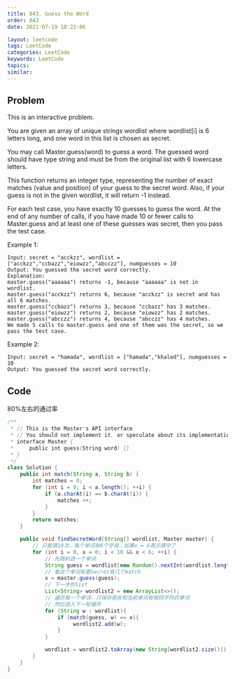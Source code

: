 ```yaml
---
title: 843. Guess the Word
order: 843
date: 2021-07-19 18:22:06

layout: leetcode
tags: LeetCode
categories: LeetCode
keywords: LeetCode
topics:
similar:
---
```


## Problem

This is an interactive problem.

You are given an array of unique strings wordlist where wordlist[i] is 6 letters long, and one word in this list is chosen as secret.

You may call Master.guess(word) to guess a word. The guessed word should have type string and must be from the original list with 6 lowercase letters.

This function returns an integer type, representing the number of exact matches (value and position) of your guess to the secret word. Also, if your guess is not in the given wordlist, it will return -1 instead.

For each test case, you have exactly 10 guesses to guess the word. At the end of any number of calls, if you have made 10 or fewer calls to Master.guess and at least one of these guesses was secret, then you pass the test case.

Example 1:

```
Input: secret = "acckzz", wordlist = ["acckzz","ccbazz","eiowzz","abcczz"], numguesses = 10
Output: You guessed the secret word correctly.
Explanation:
master.guess("aaaaaa") returns -1, because "aaaaaa" is not in wordlist.
master.guess("acckzz") returns 6, because "acckzz" is secret and has all 6 matches.
master.guess("ccbazz") returns 3, because "ccbazz" has 3 matches.
master.guess("eiowzz") returns 2, because "eiowzz" has 2 matches.
master.guess("abcczz") returns 4, because "abcczz" has 4 matches.
We made 5 calls to master.guess and one of them was the secret, so we pass the test case.
```

Example 2:

```
Input: secret = "hamada", wordlist = ["hamada","khaled"], numguesses = 10
Output: You guessed the secret word correctly.
```

## Code

80%左右的通过率

```java
/**
 * // This is the Master's API interface.
 * // You should not implement it, or speculate about its implementation
 * interface Master {
 *     public int guess(String word) {}
 * }
 */
class Solution {
    public int match(String a, String b) {
        int matches = 0;
        for (int i = 0; i < a.length(); ++i) {
            if (a.charAt(i) == b.charAt(i)) {
                matches ++;
            }
        }
        return matches;
    }

    public void findSecretWord(String[] wordlist, Master master) {
        // 只能猜10次，每个单词有6个字母；如果x = 6表示猜中了
        for (int i = 0, x = 0; i < 10 && x < 6; ++i) {
            // 先随机选一个单词
            String guess = wordlist[new Random().nextInt(wordlist.length)];
            // 看这个单词和要secret有几个match
            x = master.guess(guess);
            // 下一步的list
            List<String> wordlist2 = new ArrayList<>();
            // 遍历每一个单词，只保存那些和当前单词有相同字符的单词
            // 然后进入下一轮循环
            for (String w : wordlist){
                if (match(guess, w) == x){
                     wordlist2.add(w);
                }
            }

            wordlist = wordlist2.toArray(new String[wordlist2.size()]);
        }
    }
}
```
